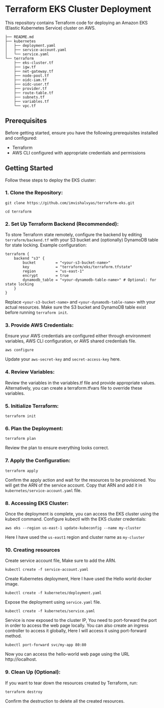 # Terraform EKS Cluster Deployment
This repository contains Terraform code for deploying an Amazon EKS (Elastic Kubernetes Service) cluster on AWS.
```
├── README.md
├── kubernetes
│   ├── deployment.yaml
│   ├── service-account.yaml
│   └── service.yaml
└── terraform
    ├── eks-cluster.tf
    ├── igw.tf
    ├── net-gateway.tf
    ├── node-pool.tf
    ├── oidc-iam.tf
    ├── oidc-user.tf
    ├── provider.tf
    ├── route-table.tf
    ├── subnets.tf
    ├── variables.tf
    └── vpc.tf
```
## Prerequisites
Before getting started, ensure you have the following prerequisites installed and configured:

- Terraform
- AWS CLI configured with appropriate credentials and permissions

## Getting Started
Follow these steps to deploy the EKS cluster:

### 1. Clone the Repository:
```
git clone https://github.com/imvishalvyas/terraform-eks.git
```

```
cd terraform
```

### 2. Set Up Terraform Backend (Recommended):
To store Terraform state remotely, configure the backend by editing `terraform/backend.tf` with your S3 bucket and (optionally) DynamoDB table for state locking.
Example configuration:
```hcl
terraform {
    backend "s3" {
        bucket         = "<your-s3-bucket-name>"
        key            = "terraform/eks/terraform.tfstate"
        region         = "us-east-1"
        encrypt        = true
        dynamodb_table = "<your-dynamodb-table-name>" # Optional: for state locking
    }
}
```
Replace `<your-s3-bucket-name>` and `<your-dynamodb-table-name>` with your actual resources. Make sure the S3 bucket and DynamoDB table exist before running `terraform init`.


### 3. Provide AWS Credentials:
Ensure your AWS credentials are configured either through environment variables, AWS CLI configuration, or AWS shared credentials file.

```
aws configure
```
Update your `aws-secret-key` and `secret-access-key` here.


### 4. Review Variables:
Review the variables in the variables.tf file and provide appropriate values. Alternatively, you can create a terraform.tfvars file to override these variables.

### 5. Initialize Terraform:
```
terraform init
```

### 6. Plan the Deployment:
```
terraform plan
```
Review the plan to ensure everything looks correct.

### 7. Apply the Configuration:
```
terraform apply
```
Confirm the apply action and wait for the resources to be provisioned. You will get the ARN of the service account. Copy that ARN and add it in `kubernetes/service-account.yaml` file.

### 8. Accessing EKS Cluster:
Once the deployment is complete, you can access the EKS cluster using the kubectl command. Configure kubectl with the EKS cluster credentials:
```
aws eks --region us-east-1 update-kubeconfig --name my-cluster
```
Here I have used the `us-east1` region and cluster name as `my-cluster`

### 10. Creating resources
Create service account file, Make sure to add the ARN.
```
kubectl create -f service-account.yaml
```
Create Kubernetes deployment, Here I have used the Hello world docker image.
```
kubectl create -f kubernetes/deployment.yaml
```
Expose the deployment using `service.yaml` file.
```
kubectl create -f kubernetes/service.yaml
```
Service is now exposed to the cluster IP, You need to port-forward the port in order to access the web page locally. You can also create an ingress controller to access it globally, Here I will access it using port-forward method.
```
kubectl port-forward svc/my-app 80:80
```
Now you can access the hello-world web page using the URL http://localhost.

### 9. Clean Up (Optional):
If you want to tear down the resources created by Terraform, run:
```
terraform destroy
```
Confirm the destruction to delete all the created resources.




